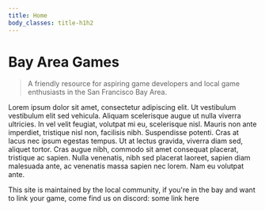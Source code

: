 ```yaml
---
title: Home
body_classes: title-h1h2
---
```


# Bay Area Games
> A friendly resource for aspiring game developers and local game enthusiasts in the San Francisco Bay Area.


Lorem ipsum dolor sit amet, consectetur adipiscing elit. Ut vestibulum vestibulum elit sed vehicula. Aliquam scelerisque augue ut nulla viverra ultricies. In vel velit feugiat, volutpat mi eu, scelerisque nisl. Mauris non ante imperdiet, tristique nisl non, facilisis nibh. Suspendisse potenti. Cras at lacus nec ipsum egestas tempus. Ut at lectus gravida, viverra diam sed, aliquet tortor. Cras augue nibh, commodo sit amet consequat placerat, tristique ac sapien. Nulla venenatis, nibh sed placerat laoreet, sapien diam malesuada ante, ac venenatis massa sapien nec lorem. Nam eu volutpat ante.


This site is maintained by the local community, if you're in the bay and want to link your game, come find us on discord: some link here


